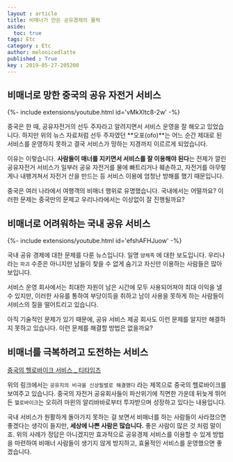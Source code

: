 ```yaml
---
layout : article
title: 비매너가 만든 공유경제의 몰락
aside:
  toc: true
tags: Etc
category : Etc
author: melonicedlatte
published : True
key : 2019-05-27-205200
---
```


## 비매너로 망한 중국의 공유 자전거 서비스

<div>{%- include extensions/youtube.html id='vMkXltc8-2w' -%}</div>

중국은 한 때, 공유자전거의 선두 주자라고 알려지면서 서비스 운영을 잘 해오고 있었습니다. 하지만 위의 뉴스 자료처럼 선두 주자였던 **오포(ofo)**는 어느 순간 제대로 된 서비스를 운영하지 못하고 결국 서비스가 망하는 지경까지 이르르게 되었습니다. 

이유는 이렇습니다. **사람들이 매너를 지키면서 서비스를 잘 이용해야 된다**는 전제가 깔린 공유자전거 서비스가 일부러 공유 자전거를 물에 빠트리거나 훼손하고, 자전거를 아무렇게나 내팽겨쳐서 자전거 산을 만드는 등 서비스 이용에 엄청난 방해를 했기 때문입니다.

중국은 여러 나라에서 여행객의 비매너 행위로 유명했습니다. 국내에서는 어떨까요? 이러한 문제는 중국만의 문제고 우리나라에서는 이상없이 잘 진행될까요?  

## 비매너로 어려워하는 국내 공유 서비스

<div>{%- include extensions/youtube.html id='efshAFHJuow' -%}</div>

국내 공유 경제에 대한 문제를 다룬 뉴스입니다. 일명 `얌체족` 에 대한 보도입니다. 우리나라는 `파괴` 수준은 아니지만 남들이 찾을 수 없게 숨기고 자신만 이용하는 사람들은 많아보입니다. 

서비스 운영 회사에서는 최대한 자원이 남은 시간에 모두 사용되어져야 최대 이익을 낼 수 있지만, 이러한 사유를 통하여 부당이득을 취하고 남이 사용을 못하게 하는 사람들이 서비스의 질을 떨어트리고 있습니다. 

아직 기술적인 문제가 있기 때문에, 공유 서비스 제공 회사도 이런 문제를 알지만 해결하지 못하고 있습니다. 이런 문제를 해결할 방법은 없을까요? 

## 비매너를 극복하려고 도전하는 서비스

[중국의 헬로바이크 서비스 _ 티타임즈](http://www.ttimes.co.kr/view.html?no=2019051715597734029)

위의 링크에서는 `공유지의 비극을 신상필벌로 해결했다` 라는 제목으로 중국의 헬로바이크를 보여주고 있습니다. 중국의 자전거 공유회사들이 파산위기에 직면한 가운데 뒤늦게 뛰어든 `헬로바이크`는 오히려 마윈의 알리바바로부터 투자받으며 성장하고 있다는 내용입니다. 

국내 서비스가 원활하게 돌아가지 못하는 걸 보면서 비매너를 하는 사람들이 사라졌으면 좋겠다는 생각이 들지만, **세상에 나쁜 사람은 많습니다.** 좋은 사람이 많은 것 처럼 말이죠. 위의 사례가 정답은 아니겠지만 효과적으로 공유경제 서비스를 이용할 수 있게 방법을 마련하여 비매너 사람들이 생기지 않게 방지하고, 효율적인 서비스를 운영했으면 좋겠습니다.
